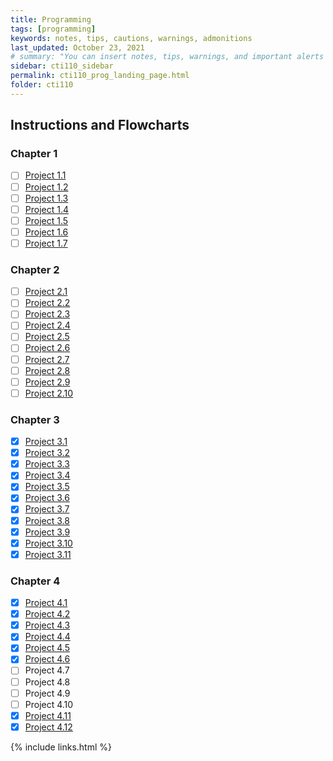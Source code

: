 ```yaml
---
title: Programming
tags: [programming]
keywords: notes, tips, cautions, warnings, admonitions
last_updated: October 23, 2021
# summary: "You can insert notes, tips, warnings, and important alerts in your content. These notes are stored as shortcodes made available through the linksrefs.hmtl include."
sidebar: cti110_sidebar
permalink: cti110_prog_landing_page.html
folder: cti110
---
```

## Instructions and Flowcharts

### Chapter 1

- [ ] [Project 1.1](prog_1.1_Readme)
- [ ] [Project 1.2](prog_1.2_Readme)
- [ ] [Project 1.3](prog_1.3_Readme)
- [ ] [Project 1.4](prog_1.4_Readme)
- [ ] [Project 1.5](prog_1.5_Readme)
- [ ] [Project 1.6](prog_1.6_Readme)
- [ ] [Project 1.7](prog_1.7_Readme)

<!-- - [ ] [Project 1.8](prog_1.8_Readme)
- [ ] [Project 1.9](prog_1.9_Readme)
- [ ] [Project 1.10](prog_1.10_Readme) -->

### Chapter 2

- [ ] [Project 2.1](prog_2.1_Readme)
- [ ] [Project 2.2](prog_2.2_Readme)
- [ ] [Project 2.3](prog_2.3_Readme)
- [ ] [Project 2.4](prog_2.4_Readme)
- [ ] [Project 2.5](prog_2.5_Readme)
- [ ] [Project 2.6](prog_2.6_Readme)
- [ ] [Project 2.7](prog_2.7_Readme)
- [ ] [Project 2.8](prog_2.8_Readme)
- [ ] [Project 2.9](prog_2.9_Readme)
- [ ] [Project 2.10](prog_2.10_Readme)

### Chapter 3

- [X] [Project 3.1](prog_3.1_equilateral)
- [X] [Project 3.2](prog_3.2_right)
- [X] [Project 3.3](prog_3.3_guess)
- [X] [Project 3.4](prog_3.4_bouncy)
- [X] [Project 3.5](prog_3.5_population)
- [X] [Project 3.6](prog_3.6_leibniz)
- [X] [Project 3.7](prog_3.7_salary)
- [X] [Project 3.8](prog_3.8_gcd)
- [X] [Project 3.9](prog_3.9_sum)
- [X] [Project 3.10](prog_3.10_tidbit)
- [X] [Project 3.11](prog_3.11_sevens)

### Chapter 4

- [X] [Project 4.1](prog_4.1_encrypt)
- [X] [Project 4.2](prog_4.2_decrypt)
- [X] [Project 4.3](prog_4.3_Readme)
- [X] [Project 4.4](prog_4.4_Readme)
- [X] [Project 4.5](prog_4.5_Readme)
- [X] [Project 4.6](prog_4.6_encrypt)
- [ ] Project 4.7
- [ ] Project 4.8
- [ ] Project 4.9
- [ ] Project 4.10
- [X] [Project 4.11](prog_4.11_textanalysis)
- [X] [Project 4.12](prog_4.12_payroll)

<!-- 
<table>
<colgroup>
<col width="30%" />
<col width="70%" />
</colgroup>
<thead>
<tr class="header">
<th>### Chapter 1</th>
<th>Description</th>
</tr>
</thead>
<tbody>
<tr>
<td markdown="span">
[Project 1.1](prog_2.4_sphere)

Project 1.2

 [Project 1.3](prog_1.3_Readme)
 [Project 1.4](prog_1.4_Readme)
 [Project 1.5](prog_1.5_Readme)
 [Project 1.6](prog_1.6_Readme)
 [Project 1.7](prog_1.7_Readme)
 [Project 1.8](prog_1.8_Readme)
 [Project 1.9](prog_1.9_Readme)
 [Project 1.10](prog_1.10_Readme)
</td>
<td markdown="span">Some descriptive text. This is a markdown link to [Google](http://google.com). Or see [some link][mydoc_tags].</td>
</tr>
<tr>
<td markdown="span">Second column **fields**</td>
<td markdown="span">Some more descriptive text.
</td>
</tr>
</tbody>
</table> 
-->

{% include links.html %}
